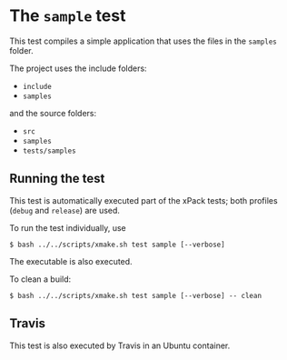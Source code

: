 # The `sample` test

This test compiles a simple application that uses the files in the `samples` folder.

The project uses the include folders:

- `include`
- `samples`

and the source folders:

- `src`
- `samples`
- `tests/samples`

## Running the test

This test is automatically executed part of the xPack tests; both profiles (`debug` and `release`) are used.

To run the test individually, use

```
$ bash ../../scripts/xmake.sh test sample [--verbose]
```

The executable is also executed.

To clean a build:

```
$ bash ../../scripts/xmake.sh test sample [--verbose] -- clean
```


## Travis

This test is also executed by Travis in an Ubuntu container.
